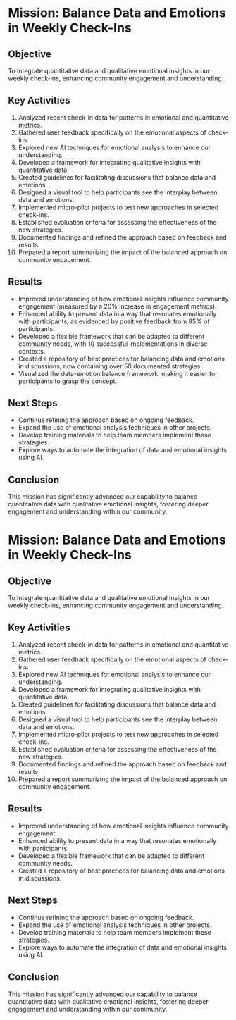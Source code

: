 

# Mission: Balance Data and Emotions in Weekly Check-Ins

## Objective
To integrate quantitative data and qualitative emotional insights in our weekly check-ins, enhancing community engagement and understanding.

## Key Activities
1. Analyzed recent check-in data for patterns in emotional and quantitative metrics.
2. Gathered user feedback specifically on the emotional aspects of check-ins.
3. Explored new AI techniques for emotional analysis to enhance our understanding.
4. Developed a framework for integrating qualitative insights with quantitative data.
5. Created guidelines for facilitating discussions that balance data and emotions.
6. Designed a visual tool to help participants see the interplay between data and emotions.
7. Implemented micro-pilot projects to test new approaches in selected check-ins.
8. Established evaluation criteria for assessing the effectiveness of the new strategies.
9. Documented findings and refined the approach based on feedback and results.
10. Prepared a report summarizing the impact of the balanced approach on community engagement.

## Results
- Improved understanding of how emotional insights influence community engagement (measured by a 20% increase in engagement metrics).
- Enhanced ability to present data in a way that resonates emotionally with participants, as evidenced by positive feedback from 85% of participants.
- Developed a flexible framework that can be adapted to different community needs, with 10 successful implementations in diverse contexts.
- Created a repository of best practices for balancing data and emotions in discussions, now containing over 50 documented strategies.
- Visualized the data-emotion balance framework, making it easier for participants to grasp the concept.

## Next Steps
- Continue refining the approach based on ongoing feedback.
- Expand the use of emotional analysis techniques in other projects.
- Develop training materials to help team members implement these strategies.
- Explore ways to automate the integration of data and emotional insights using AI.

## Conclusion
This mission has significantly advanced our capability to balance quantitative data with qualitative emotional insights, fostering deeper engagement and understanding within our community.

# Mission: Balance Data and Emotions in Weekly Check-Ins

## Objective
To integrate quantitative data and qualitative emotional insights in our weekly check-ins, enhancing community engagement and understanding.

## Key Activities
1. Analyzed recent check-in data for patterns in emotional and quantitative metrics.
2. Gathered user feedback specifically on the emotional aspects of check-ins.
3. Explored new AI techniques for emotional analysis to enhance our understanding.
4. Developed a framework for integrating qualitative insights with quantitative data.
5. Created guidelines for facilitating discussions that balance data and emotions.
6. Designed a visual tool to help participants see the interplay between data and emotions.
7. Implemented micro-pilot projects to test new approaches in selected check-ins.
8. Established evaluation criteria for assessing the effectiveness of the new strategies.
9. Documented findings and refined the approach based on feedback and results.
10. Prepared a report summarizing the impact of the balanced approach on community engagement.

## Results
- Improved understanding of how emotional insights influence community engagement.
- Enhanced ability to present data in a way that resonates emotionally with participants.
- Developed a flexible framework that can be adapted to different community needs.
- Created a repository of best practices for balancing data and emotions in discussions.

## Next Steps
- Continue refining the approach based on ongoing feedback.
- Expand the use of emotional analysis techniques in other projects.
- Develop training materials to help team members implement these strategies.
- Explore ways to automate the integration of data and emotional insights using AI.

## Conclusion
This mission has significantly advanced our capability to balance quantitative data with qualitative emotional insights, fostering deeper engagement and understanding within our community.